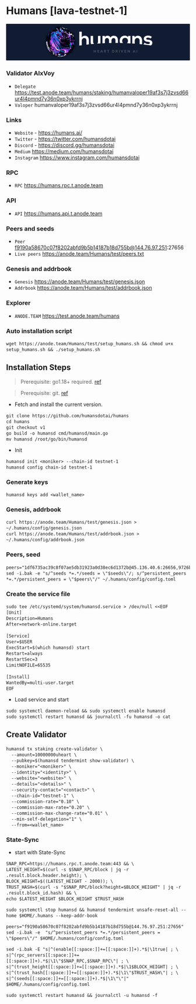 # Humans [lava-testnet-1]
![Humans Guide](https://github.com/Voynitskiy/Voynitskiy/blob/main/testnet/Humans/Humans.png)
### Validator AlxVoy
* `Delegate` https://test.anode.team/humans/staking/humanvaloper19af3s7j3zvsd66ur4l4pmnd7y36n0xp3ykrrnj
* `Valoper` humanvaloper19af3s7j3zvsd66ur4l4pmnd7y36n0xp3ykrrnj
### Links
* `Website` - https://humans.ai/
* `Twitter` - https://twitter.com/humansdotai
* `Discord` - https://discord.gg/humansdotai
* `Medium` https://medium.com/humansdotai
* `Instagram` https://www.instagram.com/humansdotai
### RPC
* `RPC` https://humans.rpc.t.anode.team
### API
* `API` https://humans.api.t.anode.team
### Peers and seeds
* `Peer` f9190a58670c07f8202abfd9b5b14187b18d755b@144.76.97.251:27656
* `Live peers` https://anode.team/Humans/test/peers.txt
### Genesis and addrbook
* `Genesis` https://anode.team/Humans/test/genesis.json
* `Addrbook` https://anode.team/Humans/test/addrbook.json
### Explorer
* `ANODE.TEAM` https://test.anode.team/humans
### Auto installation script
```
wget https://anode.team/Humans/test/setup_humans.sh && chmod u+x setup_humans.sh && ./setup_humans.sh
```
## Installation Steps
>Prerequisite: go1.18+ required. [ref](https://golang.org/doc/install)

>Prerequisite: git. [ref](https://github.com/git/git)

* Fetch and install the current version.
```shell
git clone https://github.com/humansdotai/humans
cd humans
git checkout v1
go build -o humansd cmd/humansd/main.go
mv humansd /root/go/bin/humansd
```
* Init
```
humansd init <moniker> --chain-id testnet-1
humansd config chain-id testnet-1
```

### Generate keys
```
humansd keys add <wallet_name>
```
### Genesis, addrbook
```
curl https://anode.team/Humans/test/genesis.json > ~/.humans/config/genesis.json
curl https://anode.team/Humans/test/addrbook.json > ~/.humans/config/addrbook.json
```
### Peers, seed
```
peers="1df6735ac39c8f07ae5db31923a0d38ec6d1372b@45.136.40.6:26656,9726b7ba17ee87006055a9b7a45293bfd7b7f0fc@45.136.40.16:26656,6e84cde074d4af8a9df59d125db3bf8d6722a787@45.136.40.18:26656,eda3e2255f3c88f97673d61d6f37b243de34e9d9@45.136.40.13:26656,4de8c8acccecc8e0bed4a218c2ef235ab68b5cf2@45.136.40.12:26656"
sed -i.bak -e "s/^seeds *=.*/seeds = \"$seeds\"/; s/^persistent_peers *=.*/persistent_peers = \"$peers\"/" ~/.humans/config/config.toml
```
### Create the service file
```
sudo tee /etc/systemd/system/humansd.service > /dev/null <<EOF
[Unit]
Description=Humans
After=network-online.target

[Service]
User=$USER
ExecStart=$(which humansd) start
Restart=always
RestartSec=3
LimitNOFILE=65535

[Install]
WantedBy=multi-user.target
EOF
```
* Load service and start
```
sudo systemctl daemon-reload && sudo systemctl enable humansd
sudo systemctl restart humansd && journalctl -fu humansd -o cat
```
## Create Validator
```
humansd tx staking create-validator \
  --amount=10000000uheart \
  --pubkey=$(humansd tendermint show-validator) \
  --moniker="<moniker>" \
  --identity="<identity>" \
  --website="<website>" \
  --details="<details>" \
  --security-contact="<contact>" \
  --chain-id="testnet-1" \
  --commission-rate="0.10" \
  --commission-max-rate="0.20" \
  --commission-max-change-rate="0.01" \
  --min-self-delegation="1" \
  --from=<wallet_name>
```
### State-Sync
* start with State-Sync
```
SNAP_RPC=https://humans.rpc.t.anode.team:443 && \
LATEST_HEIGHT=$(curl -s $SNAP_RPC/block | jq -r .result.block.header.height); \
BLOCK_HEIGHT=$((LATEST_HEIGHT - 2000)); \
TRUST_HASH=$(curl -s "$SNAP_RPC/block?height=$BLOCK_HEIGHT" | jq -r .result.block_id.hash) && \
echo $LATEST_HEIGHT $BLOCK_HEIGHT $TRUST_HASH
```
```
sudo systemctl stop humansd && humansd tendermint unsafe-reset-all --home $HOME/.humans --keep-addr-book
```
```
peers="f9190a58670c07f8202abfd9b5b14187b18d755b@144.76.97.251:27656"
sed -i.bak -e  "s/^persistent_peers *=.*/persistent_peers = \"$peers\"/" $HOME/.humans/config/config.toml
```
```
sed -i.bak -E "s|^(enable[[:space:]]+=[[:space:]]+).*$|\1true| ; \
s|^(rpc_servers[[:space:]]+=[[:space:]]+).*$|\1\"$SNAP_RPC,$SNAP_RPC\"| ; \
s|^(trust_height[[:space:]]+=[[:space:]]+).*$|\1$BLOCK_HEIGHT| ; \
s|^(trust_hash[[:space:]]+=[[:space:]]+).*$|\1\"$TRUST_HASH\"| ; \
s|^(seeds[[:space:]]+=[[:space:]]+).*$|\1\"\"|" $HOME/.humans/config/config.toml
```
```
sudo systemctl restart humansd && journalctl -u humansd -f
```
